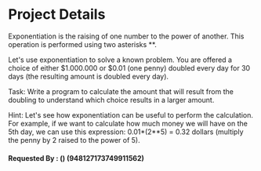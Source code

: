 # Project Details

Exponentiation is the raising of one number to the power of another.
This operation is performed using two asterisks **.

Let's use exponentiation to solve a known problem.
You are offered a choice of either $1.000.000 or $0.01 (one penny) doubled every day for 30 days (the resulting amount is doubled every day).

Task:
Write a program to calculate the amount that will result from the doubling to understand which choice results in a larger amount.

Hint:
Let's see how exponentiation can be useful to perform the calculation.
For example, if we want to calculate how much money we will have on the 5th day, we can use this expression: 0.01*(2**5) = 0.32 dollars (multiply the penny by 2 raised to the power of 5).

#### Requested By : () (948127173749911562)